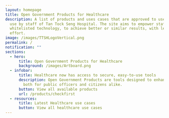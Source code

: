 ```yaml
---
layout: homepage
title: Open Government Products for Healthcare
description: A list of products and uses cases that are approved to use or in
  use by staff of Tan Tock Seng Hospital. The site aims to empower staff with
  whitelisted technology, to achieve better or similar results, with less
  effort.
image: /images/TTSHLogoVertical.png
permalink: /
notification: ""
sections:
  - hero:
      title: Open Government Products for Healthcare
      background: /images/Artboard.png
  - infobar:
      title: Healthcare now has access to secure, easy-to-use tools
      description: Open Government Products are tools designed to enhance public good,
        both for public officers and citizens alike.
      button: View all available products
      url: /products/checkfirst
  - resources:
      title: Latest Healthcare use cases
      button: View all healthcare use cases
---
```

